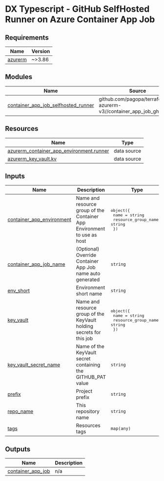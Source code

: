# DX Typescript - GitHub SelfHosted Runner on Azure Container App Job

<!-- markdownlint-disable -->
<!-- BEGIN_TF_DOCS -->
## Requirements

| Name | Version |
|------|---------|
| <a name="requirement_azurerm"></a> [azurerm](#requirement\_azurerm) | ~>3.86 |

## Modules

| Name | Source | Version |
|------|--------|---------|
| <a name="module_container_app_job_selfhosted_runner"></a> [container\_app\_job\_selfhosted\_runner](#module\_container\_app\_job\_selfhosted\_runner) | github.com/pagopa/terraform-azurerm-v3//container_app_job_gh_runner | v8.20.0 |

## Resources

| Name | Type |
|------|------|
| [azurerm_container_app_environment.runner](https://registry.terraform.io/providers/hashicorp/azurerm/latest/docs/data-sources/container_app_environment) | data source |
| [azurerm_key_vault.kv](https://registry.terraform.io/providers/hashicorp/azurerm/latest/docs/data-sources/key_vault) | data source |

## Inputs

| Name | Description | Type | Default | Required |
|------|-------------|------|---------|:--------:|
| <a name="input_container_app_environment"></a> [container\_app\_environment](#input\_container\_app\_environment) | Name and resource group of the Container App Environment to use as host | <pre>object({<br/>    name                = string<br/>    resource_group_name = string<br/>  })</pre> | n/a | yes |
| <a name="input_container_app_job_name"></a> [container\_app\_job\_name](#input\_container\_app\_job\_name) | (Optional) Override Container App Job name auto generated | `string` | `""` | no |
| <a name="input_env_short"></a> [env\_short](#input\_env\_short) | Environment short name | `string` | n/a | yes |
| <a name="input_key_vault"></a> [key\_vault](#input\_key\_vault) | Name and resource group of the KeyVault holding secrets for this job | <pre>object({<br/>    name                = string<br/>    resource_group_name = string<br/>  })</pre> | n/a | yes |
| <a name="input_key_vault_secret_name"></a> [key\_vault\_secret\_name](#input\_key\_vault\_secret\_name) | Name of the KeyVault secret containing the GITHUB\_PAT value | `string` | `"github-runner-pat"` | no |
| <a name="input_prefix"></a> [prefix](#input\_prefix) | Project prefix | `string` | n/a | yes |
| <a name="input_repo_name"></a> [repo\_name](#input\_repo\_name) | This repository name | `string` | n/a | yes |
| <a name="input_tags"></a> [tags](#input\_tags) | Resources tags | `map(any)` | n/a | yes |

## Outputs

| Name | Description |
|------|-------------|
| <a name="output_container_app_job"></a> [container\_app\_job](#output\_container\_app\_job) | n/a |
<!-- END_TF_DOCS -->
